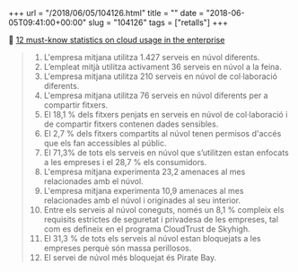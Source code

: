 +++
url = "/2018/06/05/104126.html"
title = ""
date = "2018-06-05T09:41:00+00:00"
slug = "104126"
tags = ["retalls"]
+++

📎 [12 must-know statistics on cloud usage in the enterprise](https://www.skyhighnetworks.com/cloud-security-blog/12-must-know-statistics-on-cloud-usage-in-the-enterprise/)

> 1. L'empresa mitjana utilitza 1.427 serveis en núvol diferents.
> 2. L’empleat mitjà utilitza activament 36 serveis en núvol a la feina.
> 3. L'empresa mitjana utilitza 210 serveis en núvol de col·laboració diferents.
> 4. L'empresa mitjana utilitza 76 serveis en núvol diferents per a compartir fitxers.
> 5. El 18,1 % dels fitxers penjats en serveis en núvol de col·laboració i de compartir fitxers contenen dades sensibles.
> 6. El 2,7 % dels fitxers compartits al núvol tenen permisos d'accés que els fan accessibles al públic.
> 7. El 71,3% de tots els serveis en núvol que s’utilitzen estan enfocats a les empreses i el 28,7 % els consumidors.
> 8. L'empresa mitjana experimenta 23,2 amenaces al mes relacionades amb el núvol.
> 9. L'empresa mitjana experimenta 10,9 amenaces al mes relacionades amb el núvol i originades al seu interior.
> 10. Entre els serveis al núvol coneguts, només un 8,1 % compleix els requisits estrictes de seguretat i privadesa de les empreses, tal com es defineix en el programa CloudTrust de Skyhigh.
> 11. El 31,3 % de tots els serveis al núvol estan bloquejats a les empreses perquè són massa perillosos.
> 12. El servei de núvol més bloquejat és Pirate Bay.
